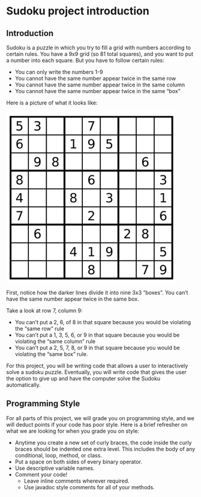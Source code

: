 # Sudoku project introduction
## Introduction
Sudoku is a puzzle in which you try to fill a grid with numbers according to certain rules. You have a 9x9 grid (so 81 total squares), and you want to put a number into each square. But you have to follow certain rules:
- You can only write the numbers 1-9
- You cannot have the same number appear twice in the same row
- You cannot have the same number appear twice in the same column
- You cannot have the same number appear twice in the same “box”

Here is a picture of what it looks like:

![sudoku-example](https://github.com/jucax/college-cs1/blob/59b50129ec7f20979e569d7a85d17f742b748b86/projects/images/sudoku-example.png?raw=true)

First, notice how the darker lines divide it into nine 3x3 “boxes”. You can’t have the same number appear twice in the same box.

Take a look at row 7, column 9:
- You can’t put a 2, 6, of 8 in that square because you would be violating the “same row” rule
- You can’t put a 1, 3, 5, 6, or 9 in that square because you would be violating the “same column” rule
- You can’t put a 2, 5, 7, 8, or 9 in that square because you would be violating the “same box” rule.

For this project, you will be writing code that allows a user to interactively solve a sudoku puzzle. Eventually, you will write code that gives the user the option to give up and have the computer solve the Sudoku automatically. 

## Programming Style
For all parts of this project, we will grade you on programming style, and we will deduct points if your code has poor style. Here is a brief refresher on what we are looking for when you grade you on style:
- Anytime you create a new set of curly braces, the code inside the curly braces should be indented one extra level. This includes the body of any conditional, loop, method, or class.
- Put a space on both sides of every binary operator.
- Use descriptive variable names.
- Comment your code!
    - Leave inline comments wherever required.
    - Use javadoc style comments for all of your methods.
